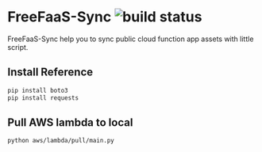 # FreeFaaS-Sync ![build status](https://travis-ci.org/freefaas/FreeFaaS-Sync.svg?branch=master)

FreeFaaS-Sync help you to sync public cloud function app assets with little script. 

## Install Reference

``` bash
pip install boto3
pip install requests
```

## Pull AWS lambda to local

``` bash
python aws/lambda/pull/main.py
```
